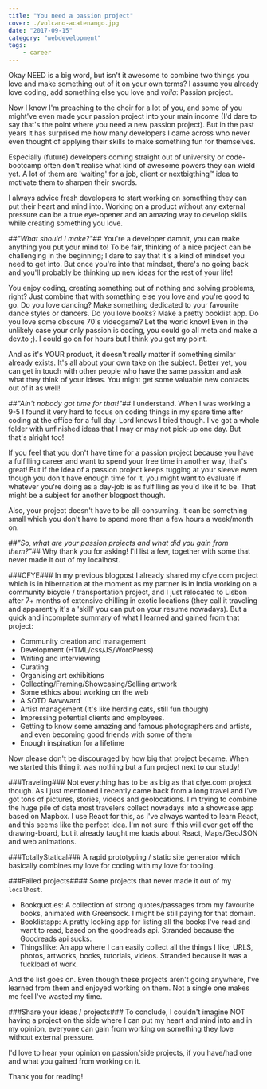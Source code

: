 ```yaml
---
title: "You need a passion project"
cover: ./volcano-acatenango.jpg
date: "2017-09-15"
category: "webdevelopment"
tags:
    - career
---
```


Okay NEED is a big word, but isn't it awesome to combine two things you love and make something out of it on your own terms? I assume you already love coding, add something else you love and *voila*: Passion project.

Now I know I'm preaching to the choir for a lot of you, and some of you might've even made your passion project into your main income (I'd dare to say that's the point where you need a new passion project). But in the past years it has surprised me how many developers I came across who never even thought of applying their skills to make something fun for themselves. 

Especially (future) developers coming straight out of university or code-bootcamp often don't realise what kind of awesome powers they can wield yet. A lot of them are 'waiting' for a job, client or nextbigthing™ idea to motivate them to sharpen their swords.

I always advice fresh developers to start working on something they can put their heart and mind into. Working on a product without any external pressure can be a true eye-opener and an amazing way to develop skills while creating something you love.  

##*"What should I make?"*##
You're a developer damnit, you can make anything you put your mind to! 
To be fair, thinking of a nice project can be challenging in the beginning; I dare to say that it's a kind of mindset you need to get into. But once you're into that mindset, there's no going back and you'll probably be thinking up new ideas for the rest of your life! 

You enjoy coding, creating something out of nothing and solving problems, right? Just combine that with something else you love and you're good to go. 
Do you love dancing? Make something dedicated to your favourite dance styles or dancers. 
Do you love books? Make a pretty booklist app. 
Do you love some obscure 70's videogame? Let the world know! 
Even in the unlikely case your only passion is coding, you could go all meta and make a dev.to ;). I could go on for hours but I think you get my point.

And as it's YOUR product, it doesn't really matter if something similar already exists. It's all about your own take on the subject. Better yet, you can get in touch with other people who have the same passion and ask what they think of your ideas. You might get some valuable new contacts out of it as well! 

##*"Ain't nobody got time for that!"*##
I understand. When I was working a 9-5 I found it very hard to focus on coding things in my spare time after coding at the office for a full day. Lord knows I tried though. I've got a whole folder with unfinished ideas that I may or may not pick-up one day. But that's alright too!

If you feel that you don't have time for a passion project because you have a fulfilling career and want to spend your free time in another way, that's great! But if the idea of a passion project keeps tugging at your sleeve even though you don't have enough time for it, you might want to evaluate if whatever you're doing as a day-job is as fulfilling as you'd like it to be. That might be a subject for another blogpost though. 

Also, your project doesn't have to be all-consuming. It can be something small which you don't have to spend more than a few hours a week/month on.

##*"So, what are your passion projects and what did you gain from them?"*##
Why thank you for asking! I'll list a few, together with some that never made it out of my localhost. 

###CFYE###
In my previous blogpost I already shared my cfye.com project which is in hibernation at the moment as my partner is in India working on a community bicycle / transportation project, and I just relocated to Lisbon after 7+ months of extensive chilling in exotic locations (they call it traveling and apparently it's a 'skill' you can put on your resume nowadays). But a quick and incomplete summary of what I learned and gained from that project: 

* Community creation and management
* Development (HTML/css/JS/WordPress)
* Writing and interviewing
* Curating
* Organising art exhibitions
* Collecting/Framing/Showcasing/Selling artwork
* Some ethics about working on the web
* A SOTD Awwward
* Artist management (It's like herding cats, still fun though)
* Impressing potential clients and employees. 
* Getting to know some amazing and famous photographers and artists, and even becoming good friends with some of them
* Enough inspiration for a lifetime

Now please don't be discouraged by how big that project became. When we started this thing it was nothing but a fun project next to our study! 

###Traveling###
Not everything has to be as big as that cfye.com project though. As I just mentioned I recently came back from a long travel and I've got tons of pictures, stories, videos and geolocations. I'm trying to combine the huge pile of data most travelers collect nowadays into a showcase app based on Mapbox. I use React for this, as I've always wanted to learn React, and this seems like the perfect idea. I'm not sure if this will ever get off the drawing-board, but it already taught me loads about React, Maps/GeoJSON and web animations. 

###TotallyStatical###
A rapid prototyping / static site generator which basically combines my love for coding with my love for tooling. 

###Failed projects####
Some projects that never made it out of my `localhost`.
* Bookquot.es: A collection of strong quotes/passages from my favourite books, animated with Greensock. I might be still paying for that domain. 
* Booklistapp: A pretty looking app for listing all the books I've read and want to read, based on the goodreads api. Stranded because the Goodreads api sucks. 
* ThingsIlike: An app where I can easily collect all the things I like; URLS, photos, artworks, books, tutorials, videos. Stranded because it was a fuckload of work.

And the list goes on. Even though these projects aren't going anywhere, I've learned from them and enjoyed working on them. Not a single one makes me feel I've wasted my time. 

###Share your ideas / projects###
To conclude, I couldn't imagine NOT having a project on the side where I can put my heart and mind into and in my opinion, everyone can gain from working on something they love without external pressure. 

I'd love to hear your opinion on passion/side projects, if you have/had one and what you gained from working on it.

Thank you for reading! 